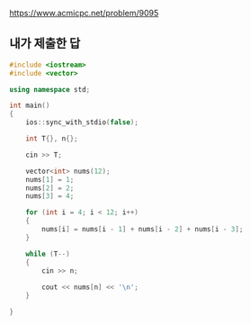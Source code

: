 https://www.acmicpc.net/problem/9095

내가 제출한 답
-------------
```cpp
#include <iostream>
#include <vector>

using namespace std;

int main()
{
	ios::sync_with_stdio(false);

	int T{}, n{};

	cin >> T;

	vector<int> nums(12);
	nums[1] = 1;
	nums[2] = 2;
	nums[3] = 4;

	for (int i = 4; i < 12; i++)
	{
		nums[i] = nums[i - 1] + nums[i - 2] + nums[i - 3];
	}

	while (T--)
	{
		cin >> n;
		
		cout << nums[n] << '\n';
	}

}
```
